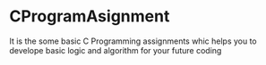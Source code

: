 # CProgramAsignment
It is the some basic C Programming assignments whic helps you to develope basic logic and algorithm for your future coding
